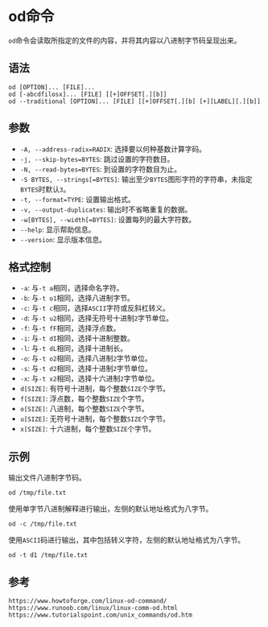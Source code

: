 # od命令
`od`命令会读取所指定的文件的内容，并将其内容以八进制字节码呈现出来。

## 语法

```shell
od [OPTION]... [FILE]...
od [-abcdfilosx]... [FILE] [[+]OFFSET[.][b]]
od --traditional [OPTION]... [FILE] [[+]OFFSET[.][b] [+][LABEL][.][b]]
```

## 参数
* `-A, --address-radix=RADIX`: 选择要以何种基数计算字码。
* `-j, --skip-bytes=BYTES`: 跳过设置的字符数目。
* `-N, --read-bytes=BYTES`: 到设置的字符数目为止。
* `-S BYTES, --strings[=BYTES]`: 输出至少`BYTES`图形字符的字符串，未指定`BYTES`时默认`3`。
* `-t, --format=TYPE`: 设置输出格式。
* `-v, --output-duplicates`: 输出时不省略重复的数据。
* `-w[BYTES], --width[=BYTES]`: 设置每列的最大字符数。
* `--help`: 显示帮助信息。
* `--version`: 显示版本信息。

## 格式控制
* `-a`: 与`-t a`相同，选择命名字符。
* `-b`: 与`-t o1`相同，选择八进制字节。
* `-c`: 与`-t c`相同，选择`ASCII`字符或反斜杠转义。
* `-d`: 与`-t u2`相同，选择无符号十进制`2`字节单位。
* `-f`: 与`-t fF`相同，选择浮点数。
* `-i`: 与`-t dI`相同，选择十进制整数。
* `-l`: 与`-t dL`相同，选择十进制长。
* `-o`: 与`-t o2`相同，选择八进制`2`字节单位。
* `-s`: 与`-t d2`相同，选择十进制`2`字节单位。
* `-x`: 与`-t x2`相同，选择十六进制`2`字节单位。
* `d[SIZE]`: 有符号十进制，每个整数`SIZE`个字节。
* `f[SIZE]`: 浮点数，每个整数`SIZE`个字节。
* `o[SIZE]`: 八进制，每个整数`SIZE`个字节。
* `u[SIZE]`: 无符号十进制，每个整数`SIZE`个字节。
* `x[SIZE]`: 十六进制，每个整数`SIZE`个字节。

## 示例

输出文件八进制字节码。

```shell
od /tmp/file.txt
```

使用单字节八进制解释进行输出，左侧的默认地址格式为八字节。

```shell
od -c /tmp/file.txt
```

使用`ASCII`码进行输出，其中包括转义字符，左侧的默认地址格式为八字节。

```
od -t d1 /tmp/file.txt
```





## 参考

```
https://www.howtoforge.com/linux-od-command/
https://www.runoob.com/linux/linux-comm-od.html
https://www.tutorialspoint.com/unix_commands/od.htm
```

